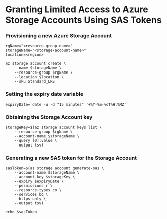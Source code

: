 # Granting Limited Access to Azure Storage Accounts Using SAS Tokens


### Provisioning a new Azure Storage Account
```
rgName="<resource-group-name>"
storageName="<storage-account-name>"
location=<region>

az storage account create \
    --name $storageName \
    --resource-group $rgName \
    --location $location \
    --sku Standard_LRS 
```

### Setting the expiry date variable
```
expiryDate=`date -u -d "15 minutes" '+%Y-%m-%dT%H:%MZ'`
```

### Obtaining the Storage Account key
```
storageKey=$(az storage account keys list \
    --resource-group $rgName \
    --account-name $storageName \
    --query [0].value \
    --output tsv)
```

### Generating a new SAS token for the Storage Account
```
sasToken=$(az storage account generate-sas \
    --account-name $storageName \
    --account-key $storageKey \
    --expiry $expiryDate \
    --permissions r \
    --resource-types co \
    --services bq \
    --https-only \
    --output tsv)

echo $sasToken
```